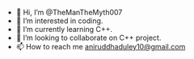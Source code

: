 - 👋 Hi, I’m @TheManTheMyth007
- 👀 I’m interested in coding.
- 🌱 I’m currently learning C++.
- 💞️ I’m looking to collaborate on C++ project.
- 📫 How to reach me aniruddhaduley10@gmail.com

<!---
TheManTheMyth007/TheManTheMyth007 is a ✨ special ✨ repository because its `README.md` (this file) appears on your GitHub profile.
You can click the Preview link to take a look at your changes.
--->
